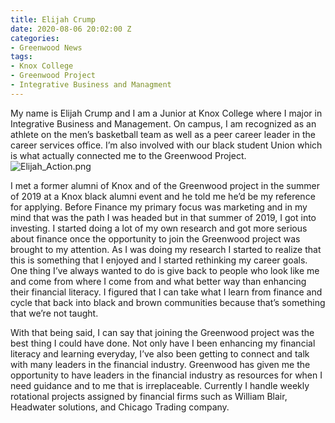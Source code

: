 ```yaml
---
title: Elijah Crump
date: 2020-08-06 20:02:00 Z
categories:
- Greenwood News
tags:
- Knox College
- Greenwood Project
- Integrative Business and Managment
---
```


My name is Elijah Crump and I am a Junior at Knox College where I major in Integrative Business and Management. On campus, I am recognized as an athlete on the men’s basketball team as well as a peer career leader in the career services office. I’m also involved with our black student Union which is what actually connected me to the Greenwood Project. 
![Elijah_Action.png](/uploads/Elijah_Action.png)

I met a former alumni of Knox and of the Greenwood project in the summer of 2019 at a Knox black alumni event and he told me he’d be my reference for applying. Before Finance my primary focus was marketing and in my mind that was the path I was headed but in that summer of 2019, I got into investing. I started doing a lot of my own research and got more serious about finance once the opportunity to join the Greenwood project was brought to my attention. As I was doing my research I started to realize that this is something that I enjoyed and I started rethinking my career goals. One thing I’ve always wanted to do is give back to people who look like me and come from where I come from and what better way than enhancing their financial literacy. I figured that I can take what I learn from finance and cycle that back into black and brown communities because that’s something that we’re not taught. 

With that being said, I can say that joining the Greenwood project was the best thing I could have done. Not only have I been enhancing my financial literacy and learning everyday, I’ve also been getting to connect and talk with many leaders in the financial industry. Greenwood has given me the opportunity to have leaders in the financial industry as resources for when I need guidance and to me that is irreplaceable. Currently I handle weekly rotational projects assigned by financial firms such as William Blair, Headwater solutions, and Chicago Trading company.